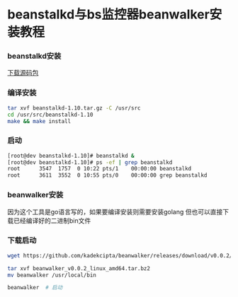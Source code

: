# beanstalkd与bs监控器beanwalker安装教程

### beanstalkd安装

[下载源码包](https://github.com/kr/beanstalkd/archive/v1.10.tar.gz)

### 编译安装
```bash
tar xvf beanstalkd-1.10.tar.gz -C /usr/src
cd /usr/src/beanstalkd-1.10
make && make install
```

### 启动
```bash
[root@dev beanstalkd-1.10]# beanstalkd &
[root@dev beanstalkd-1.10]# ps -ef | grep beanstalkd
root      3547  1757  0 10:22 pts/1    00:00:00 beanstalkd
root      3611  3552  0 10:55 pts/0    00:00:00 grep beanstalkd
```

### beanwalker安装
因为这个工具是go语言写的，如果要编译安装则需要安装golang
但也可以直接下载已经编译好的二进制bin文件

### 下载启动
```bash
wget https://github.com/kadekcipta/beanwalker/releases/download/v0.0.2/beanwalker_v0.0.2_linux_amd64.tar.bz2

tar xvf beanwalker_v0.0.2_linux_amd64.tar.bz2
mv beanwalker /usr/local/bin

beanwalker  # 启动

```
